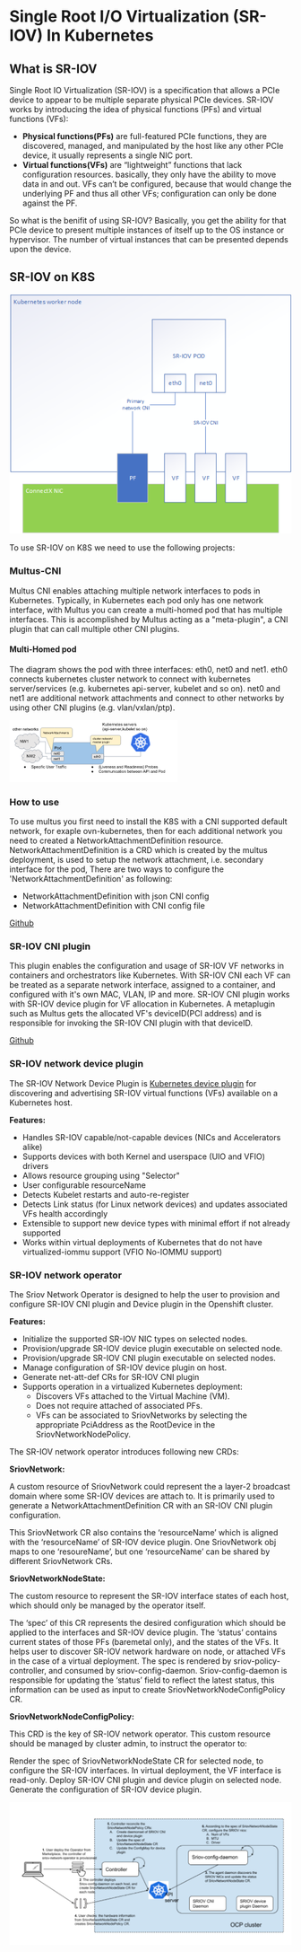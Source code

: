 # Single Root I/O Virtualization (SR-IOV) In Kubernetes

## What is SR-IOV

Single Root IO Virtualization (SR-IOV) is a specification that allows a PCIe device to appear to be multiple separate physical PCIe devices.
SR-IOV works by introducing the idea of physical functions (PFs) and virtual functions (VFs):
- **Physical functions(PFs)** are full-featured PCIe functions, they are discovered, managed, and manipulated by the host like any other PCIe device, it usually represents a single NIC port.
- **Virtual functions(VFs)** are “lightweight” functions that lack configuration resources. basically, they only have the ability to move data in and out. VFs can’t be configured, because that would change the underlying PF and thus all other VFs; configuration can only be done against the PF.

So what is the benifit of using SR-IOV?
Basically, you get the ability for that PCIe device to present multiple instances of itself up to the OS instance or hypervisor. The number of virtual instances that can be presented depends upon the device.

## SR-IOV on K8S

![](2021-10-22-17-52-19.png)

To use SR-IOV on K8S we need to use the following projects:

### Multus-CNI

Multus CNI enables attaching multiple network interfaces to pods in Kubernetes.
Typically, in Kubernetes each pod only has one network interface, with Multus you can create a multi-homed pod that has multiple interfaces. This is accomplished by Multus acting as a "meta-plugin", a CNI plugin that can call multiple other CNI plugins.

#### Multi-Homed pod

The diagram shows the pod with three interfaces: eth0, net0 and net1. eth0 connects kubernetes cluster network to connect with kubernetes server/services (e.g. kubernetes api-server, kubelet and so on). net0 and net1 are additional network attachments and connect to other networks by using other CNI plugins (e.g. vlan/vxlan/ptp).

![](2021-10-22-18-08-49.png)

### How to use

To use multus you first need to install the K8S with a CNI supported default network, for exaple ovn-kubernetes, then for each additional network you need to created a NetworkAttachmentDefinition resource.
NetworkAttachmentDefinition is a CRD which is created by the multus deployment, is used to setup the network attachment, i.e. secondary interface for the pod, There are two ways to configure the 'NetworkAttachmentDefinition' as following:

- NetworkAttachmentDefinition with json CNI config
- NetworkAttachmentDefinition with CNI config file

[Github](https://github.com/k8snetworkplumbingwg/multus-cni)

### SR-IOV CNI plugin

This plugin enables the configuration and usage of SR-IOV VF networks in containers and orchestrators like Kubernetes.
With SR-IOV CNI each VF can be treated as a separate network interface, assigned to a container, and configured with it's own MAC, VLAN, IP and more.
SR-IOV CNI plugin works with SR-IOV device plugin for VF allocation in Kubernetes.
A metaplugin such as Multus gets the allocated VF's deviceID(PCI address) and is responsible for invoking the SR-IOV CNI plugin with that deviceID.

[Github](https://github.com/k8snetworkplumbingwg/sriov-cni)

### SR-IOV network device plugin

The SR-IOV Network Device Plugin is [Kubernetes device plugin](https://kubernetes.io/docs/concepts/extend-kubernetes/compute-storage-net/device-plugins/) for discovering and advertising SR-IOV virtual functions (VFs) available on a Kubernetes host.

**Features:**

- Handles SR-IOV capable/not-capable devices (NICs and Accelerators alike)
- Supports devices with both Kernel and userspace (UIO and VFIO) drivers
- Allows resource grouping using "Selector"
- User configurable resourceName
- Detects Kubelet restarts and auto-re-register
- Detects Link status (for Linux network devices) and updates associated VFs health accordingly
- Extensible to support new device types with minimal effort if not already supported
- Works within virtual deployments of Kubernetes that do not have virtualized-iommu support (VFIO No-IOMMU support)

### SR-IOV network operator

The Sriov Network Operator is designed to help the user to provision and configure SR-IOV CNI plugin and Device plugin in the Openshift cluster.

**Features:**

- Initialize the supported SR-IOV NIC types on selected nodes.
- Provision/upgrade SR-IOV device plugin executable on selected node.
- Provision/upgrade SR-IOV CNI plugin executable on selected nodes.
- Manage configuration of SR-IOV device plugin on host.
- Generate net-att-def CRs for SR-IOV CNI plugin
- Supports operation in a virtualized Kubernetes deployment:
    - Discovers VFs attached to the Virtual Machine (VM).
    - Does not require attached of associated PFs.
    - VFs can be associated to SriovNetworks by selecting the appropriate PciAddress as the RootDevice in the SriovNetworkNodePolicy.

The SR-IOV network operator introduces following new CRDs:

**SriovNetwork:**

A custom resource of SriovNetwork could represent the a layer-2 broadcast domain where some SR-IOV devices are attach to. It is primarily used to generate a NetworkAttachmentDefinition CR with an SR-IOV CNI plugin configuration.

This SriovNetwork CR also contains the ‘resourceName’ which is aligned with the ‘resourceName’ of SR-IOV device plugin. One SriovNetwork obj maps to one ‘resoureName’, but one ‘resourceName’ can be shared by different SriovNetwork CRs.

**SriovNetworkNodeState:**

The custom resource to represent the SR-IOV interface states of each host, which should only be managed by the operator itself.

The ‘spec’ of this CR represents the desired configuration which should be applied to the interfaces and SR-IOV device plugin.
The ‘status’ contains current states of those PFs (baremetal only), and the states of the VFs. It helps user to discover SR-IOV network hardware on node, or attached VFs in the case of a virtual deployment.
The spec is rendered by sriov-policy-controller, and consumed by sriov-config-daemon. Sriov-config-daemon is responsible for updating the ‘status’ field to reflect the latest status, this information can be used as input to create SriovNetworkNodeConfigPolicy CR.


**SriovNetworkNodeConfigPolicy:**

This CRD is the key of SR-IOV network operator. This custom resource should be managed by cluster admin, to instruct the operator to:

Render the spec of SriovNetworkNodeState CR for selected node, to configure the SR-IOV interfaces. In virtual deployment, the VF interface is read-only.
Deploy SR-IOV CNI plugin and device plugin on selected node.
Generate the configuration of SR-IOV device plugin.

![](2021-10-23-15-25-35.png)